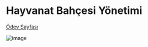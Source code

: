 # Hayvanat Bahçesi Yönetimi

[Ödev Sayfası](https://app.patika.dev/courses/oop/odev-zoo)


![image](https://user-images.githubusercontent.com/61789935/184921401-f3abe349-f605-47bb-b5b0-8438af193add.png)


